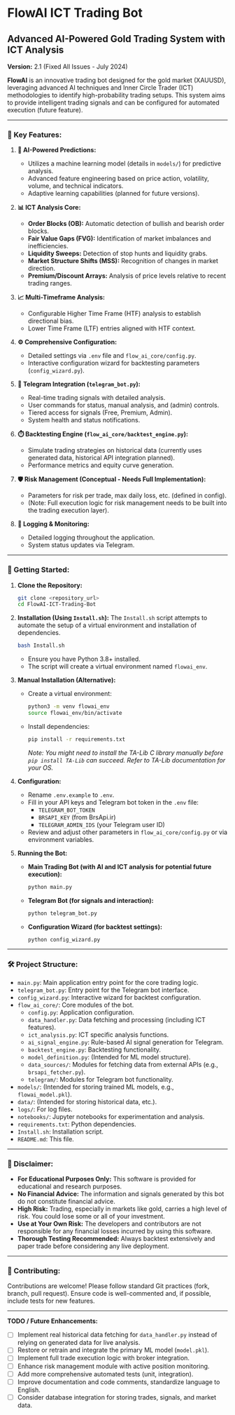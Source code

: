 # FlowAI ICT Trading Bot

## Advanced AI-Powered Gold Trading System with ICT Analysis

**Version:** 2.1 (Fixed All Issues - July 2024)

**FlowAI** is an innovative trading bot designed for the gold market (XAUUSD), leveraging advanced AI techniques and Inner Circle Trader (ICT) methodologies to identify high-probability trading setups. This system aims to provide intelligent trading signals and can be configured for automated execution (future feature).

---

### 🔑 Key Features:

1.  **🧠 AI-Powered Predictions:**
    *   Utilizes a machine learning model (details in `models/`) for predictive analysis.
    *   Advanced feature engineering based on price action, volatility, volume, and technical indicators.
    *   Adaptive learning capabilities (planned for future versions).

2.  **📊 ICT Analysis Core:**
    *   **Order Blocks (OB):** Automatic detection of bullish and bearish order blocks.
    *   **Fair Value Gaps (FVG):** Identification of market imbalances and inefficiencies.
    *   **Liquidity Sweeps:** Detection of stop hunts and liquidity grabs.
    *   **Market Structure Shifts (MSS):** Recognition of changes in market direction.
    *   **Premium/Discount Arrays:** Analysis of price levels relative to recent trading ranges.

3.  **📈 Multi-Timeframe Analysis:**
    *   Configurable Higher Time Frame (HTF) analysis to establish directional bias.
    *   Lower Time Frame (LTF) entries aligned with HTF context.

4.  **⚙️ Comprehensive Configuration:**
    *   Detailed settings via `.env` file and `flow_ai_core/config.py`.
    *   Interactive configuration wizard for backtesting parameters (`config_wizard.py`).

5.  **🤖 Telegram Integration (`telegram_bot.py`):**
    *   Real-time trading signals with detailed analysis.
    *   User commands for status, manual analysis, and (admin) controls.
    *   Tiered access for signals (Free, Premium, Admin).
    *   System health and status notifications.

6.  **⏱️ Backtesting Engine (`flow_ai_core/backtest_engine.py`):**
    *   Simulate trading strategies on historical data (currently uses generated data, historical API integration planned).
    *   Performance metrics and equity curve generation.

7.  **🛡️ Risk Management (Conceptual - Needs Full Implementation):**
    *   Parameters for risk per trade, max daily loss, etc. (defined in config).
    *   (Note: Full execution logic for risk management needs to be built into the trading execution layer).

8.  **📄 Logging & Monitoring:**
    *   Detailed logging throughout the application.
    *   System status updates via Telegram.

---

### 🚀 Getting Started:

1.  **Clone the Repository:**
    ```bash
    git clone <repository_url>
    cd FlowAI-ICT-Trading-Bot
    ```

2.  **Installation (Using `Install.sh`):**
    The `Install.sh` script attempts to automate the setup of a virtual environment and installation of dependencies.
    ```bash
    bash Install.sh
    ```
    *   Ensure you have Python 3.8+ installed.
    *   The script will create a virtual environment named `flowai_env`.

3.  **Manual Installation (Alternative):**
    *   Create a virtual environment:
        ```bash
        python3 -m venv flowai_env
        source flowai_env/bin/activate
        ```
    *   Install dependencies:
        ```bash
        pip install -r requirements.txt
        ```
        *Note: You might need to install the TA-Lib C library manually before `pip install TA-Lib` can succeed. Refer to TA-Lib documentation for your OS.*

4.  **Configuration:**
    *   Rename `.env.example` to `.env`.
    *   Fill in your API keys and Telegram bot token in the `.env` file:
        *   `TELEGRAM_BOT_TOKEN`
        *   `BRSAPI_KEY` (from BrsApi.ir)
        *   `TELEGRAM_ADMIN_IDS` (your Telegram user ID)
    *   Review and adjust other parameters in `flow_ai_core/config.py` or via environment variables.

5.  **Running the Bot:**
    *   **Main Trading Bot (with AI and ICT analysis for potential future execution):**
        ```bash
        python main.py
        ```
    *   **Telegram Bot (for signals and interaction):**
        ```bash
        python telegram_bot.py
        ```
    *   **Configuration Wizard (for backtest settings):**
        ```bash
        python config_wizard.py
        ```

---

### 🛠️ Project Structure:

*   `main.py`: Main application entry point for the core trading logic.
*   `telegram_bot.py`: Entry point for the Telegram bot interface.
*   `config_wizard.py`: Interactive wizard for backtest configuration.
*   `flow_ai_core/`: Core modules of the bot.
    *   `config.py`: Application configuration.
    *   `data_handler.py`: Data fetching and processing (including ICT features).
    *   `ict_analysis.py`: ICT specific analysis functions.
    *   `ai_signal_engine.py`: Rule-based AI signal generation for Telegram.
    *   `backtest_engine.py`: Backtesting functionality.
    *   `model_definition.py`: (Intended for ML model structure).
    *   `data_sources/`: Modules for fetching data from external APIs (e.g., `brsapi_fetcher.py`).
    *   `telegram/`: Modules for Telegram bot functionality.
*   `models/`: (Intended for storing trained ML models, e.g., `flowai_model.pkl`).
*   `data/`: (Intended for storing historical data, etc.).
*   `logs/`: For log files.
*   `notebooks/`: Jupyter notebooks for experimentation and analysis.
*   `requirements.txt`: Python dependencies.
*   `Install.sh`: Installation script.
*   `README.md`: This file.

---

### 📜 Disclaimer:

*   **For Educational Purposes Only:** This software is provided for educational and research purposes.
*   **No Financial Advice:** The information and signals generated by this bot do not constitute financial advice.
*   **High Risk:** Trading, especially in markets like gold, carries a high level of risk. You could lose some or all of your investment.
*   **Use at Your Own Risk:** The developers and contributors are not responsible for any financial losses incurred by using this software.
*   **Thorough Testing Recommended:** Always backtest extensively and paper trade before considering any live deployment.

---

### 🤝 Contributing:

Contributions are welcome! Please follow standard Git practices (fork, branch, pull request).
Ensure code is well-commented and, if possible, include tests for new features.

---

**TODO / Future Enhancements:**

*   [ ] Implement real historical data fetching for `data_handler.py` instead of relying on generated data for live analysis.
*   [ ] Restore or retrain and integrate the primary ML model (`model.pkl`).
*   [ ] Implement full trade execution logic with broker integration.
*   [ ] Enhance risk management module with active position monitoring.
*   [ ] Add more comprehensive automated tests (unit, integration).
*   [ ] Improve documentation and code comments, standardize language to English.
*   [ ] Consider database integration for storing trades, signals, and market data.

```
